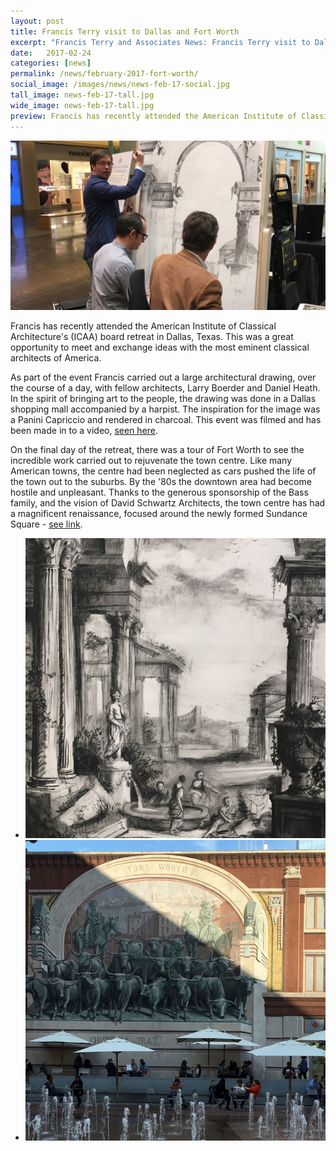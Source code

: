 ```yaml
---
layout: post
title: Francis Terry visit to Dallas and Fort Worth
excerpt: "Francis Terry and Associates News: Francis Terry visit to Dallas and Fort Worth"
date:   2017-02-24
categories: [news]
permalink: /news/february-2017-fort-worth/
social_image: /images/news/news-feb-17-social.jpg
tall_image: news-feb-17-tall.jpg
wide_image: news-feb-17-tall.jpg
preview: Francis has recently attended the American Institute of Classical Architecture's (ICAA) board retreat in Dallas, Texas. This was a great opportunity to meet and exchange ideas with the most eminent classical architects of America. As part of the event Francis carried out a large architectural drawing, over the course of a day, with fellow architects, Larry Boerder and Daniel Heath.
---
```


<a class="fancybox" rel="group" href="/images/news/news-feb-17-full.jpg" title="Francis Terry visit to Dallas and Fort Worth">
<img src="/images/news/news-feb-17.jpg" class="featured-image" alt="Francis Terry visit to Dallas and Fort Worth">
</a>

<p>
Francis has recently attended the American Institute of Classical Architecture's (ICAA) board retreat in Dallas, Texas.  This was a great opportunity to meet and exchange ideas with the most eminent classical architects of America.
</p><p>
As part of the event Francis carried out a large architectural drawing, over the course of a day, with fellow architects, Larry Boerder and Daniel Heath. In the spirit of bringing art to the people, the drawing was done in a Dallas shopping mall accompanied by a harpist. The inspiration for the image was a Panini Capriccio and rendered in charcoal. This event was filmed and has been made in to a video, <a href="https://www.youtube.com/watch?v=VNBZhojsdYI&authuser=0?rel=0" alt="ICAA Live Drawing at NorthPark Center">seen here</a>.
</p><p>
On the final day of the retreat, there was a tour of Fort Worth to see the incredible work carried out to rejuvenate the town centre. Like many American towns, the centre had been neglected as cars pushed the life of the town out to the suburbs. By the '80s the downtown area had become hostile and unpleasant. Thanks to the generous sponsorship of the Bass family, and the vision of David Schwartz Architects, the town centre has had a magnificent renaissance, focused around the newly formed Sundance Square - <a href="/thoughts/fort-worth/" alt="Fort Worth, an Urban Renaissance">see link</a>.
</p>

<ul class="list">
<li class="half">
<a class="fancybox" rel="group" href="/images/news/completed-speed-drawing.jpg" title="Completed speed drawing">
<img src="/images/news/thumbs/completed-speed-drawing.jpg" alt="Completed speed drawing" />
</a>
</li>
<li class="half">
<a class="fancybox" rel="group" href="/images/news/sundance-square-fort-worth.jpg" title="Sundance Square, Fort Worth">
<img src="/images/news/thumbs/sundance-square-fort-worth.jpg" alt="Sundance Square, Fort Worth" />
</a>
</li>
</ul>